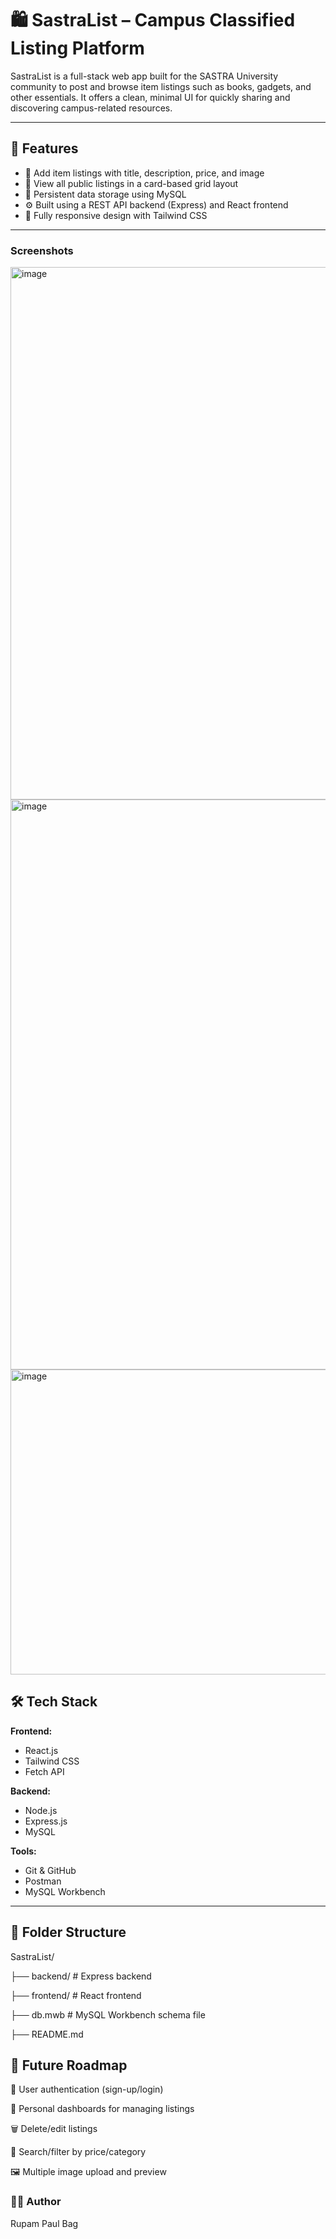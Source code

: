 # 🛍️ SastraList – Campus Classified Listing Platform

SastraList is a full-stack web app built for the SASTRA University community to post and browse item listings such as books, gadgets, and other essentials. It offers a clean, minimal UI for quickly sharing and discovering campus-related resources.

---

## 🚀 Features

- 📝 Add item listings with title, description, price, and image
- 👀 View all public listings in a card-based grid layout
- 💾 Persistent data storage using MySQL
- ⚙️ Built using a REST API backend (Express) and React frontend
- 📱 Fully responsive design with Tailwind CSS

---


### Screenshots

<img width="1888" height="852" alt="image" src="https://github.com/user-attachments/assets/d69276bc-568c-46f4-8453-b1e3c0e2778b" />
<img width="1917" height="912" alt="image" src="https://github.com/user-attachments/assets/2db212bc-2a4f-4659-bec8-da3f612b7395" />
<img width="1900" height="488" alt="image" src="https://github.com/user-attachments/assets/ce28f6dc-d342-4a47-b833-e545068258bf" />




## 🛠️ Tech Stack

**Frontend:**
- React.js
- Tailwind CSS
- Fetch API

**Backend:**
- Node.js
- Express.js
- MySQL

**Tools:**
- Git & GitHub
- Postman
- MySQL Workbench

---

## 📁 Folder Structure

SastraList/

 ├── backend/ # Express backend
 
 ├── frontend/ # React frontend
 
 ├── db.mwb # MySQL Workbench schema file
 
 ├── README.md
 



## 🧠 Future Roadmap
🔐 User authentication (sign-up/login)

👤 Personal dashboards for managing listings

🗑️ Delete/edit listings

🔎 Search/filter by price/category

🖼️ Multiple image upload and preview


### 🙋‍♂️ Author
Rupam Paul Bag
